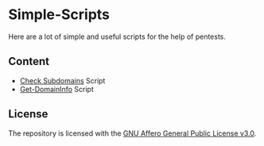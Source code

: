 # Simple-Scripts
Here are a lot of simple and useful scripts for the help of pentests.

## Content
* [Check Subdomains](https://github.com/Privat-Pentests/Simple-Scripts/tree/master/check-subdomains) Script
* [Get-DomainInfo](https://github.com/Privat-Pentests/Simple-Scripts/tree/master/get-domain-info) Script

## License
The repository is licensed with the [GNU Affero General Public License v3.0](https://github.com/Privat-Pentests/Simple-Scripts/blob/master/LICENSE).
